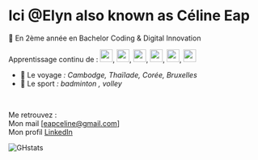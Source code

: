 # Ici @Elyn also known as Céline Eap
🌱 En 2ème année en Bachelor Coding & Digital Innovation
<p>Apprentissage continu de :
<img width="25px" src="https://cdn.jsdelivr.net/gh/devicons/devicon/icons/python/python-plain.svg">, 
<img width="25px" src="https://cdn.jsdelivr.net/gh/devicons/devicon/icons/html5/html5-plain.svg">, 
<img width="25px" src="https://cdn.jsdelivr.net/gh/devicons/devicon/icons/css3/css3-plain.svg">, 
<img width="25px" src="https://cdn.jsdelivr.net/gh/devicons/devicon/icons/javascript/javascript-plain.svg">, 
<img width="25px" src="https://cdn.jsdelivr.net/gh/devicons/devicon/icons/mysql/mysql-plain.svg">, 
<img width="25px" src="https://cdn.jsdelivr.net/gh/devicons/devicon/icons/php/php-plain.svg"> <br> </p>

- 💞️ Le voyage *: Cambodge, Thaïlade, Corée, Bruxelles* <br>
- 💞️ Le sport *: badminton , volley*
<br>

Me retrouvez : <br>
Mon mail [eapceline@gmail.com] <br>
Mon profil [LinkedIn](https://www.linkedin.com/in/c%C3%A9line-eap)

![GHstats](https://github-readme-stats.vercel.app/api?username=Elyn03&show_icons=true)
